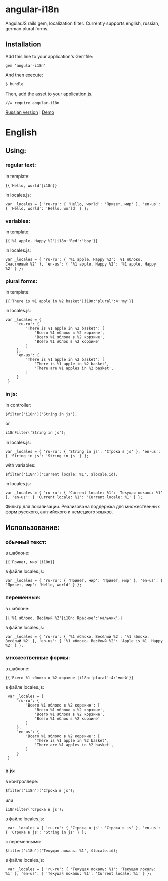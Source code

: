 angular-i18n
============

AngularJS rails gem, localization filter. Currently supports english, russian, german plural forms.

## Installation

Add this line to your application's Gemfile:

    gem 'angular-i18n'

And then execute:

    $ bundle

Then, add the asset to your application.js.

    //= require angular-i18n

[Russian version](#ru) | [Demo](http://avokhmin.github.com/angular-i18n/)

English
============

Using:
-------

### regular text:
in template:

    {{'Hello, world'|i18n}}

in locales.js:

    var _locales = { 'ru-ru': { 'Hello, world': 'Привет, мир' }, 'en-us': { 'Hello, world': 'Hello, world' } };

### variables:
in template:

    {{'%1 apple. Happy %2'|i18n:'Red':'boy'}}
    
in locales.js:

    var _locales = { 'ru-ru': { '%1 apple. Happy %2': '%1 яблоко. Счастливый %2' }, 'en-us': { '%1 apple. Happy %2': '%1 apple. Happy %2' } };

### plural forms:
in template:

    {{'There is %1 apple in %2 basket'|i18n:'plural':4:'my'}}
    
in locales.js:

    var _locales = {
         'ru-ru': {
             'There is %1 apple in %2 basket': [
                 'Всего %1 яблоко в %2 корзине',
                 'Всего %1 яблока в %2 корзине',
                 'Всего %1 яблок в %2 корзине'
             ]
         },
         'en-us': {
             'There is %1 apple in %2 basket': [
                 'There is %1 apple in %2 basket',
                 'There are %1 apples in %2 basket',
             ]
         }
     }

### in js:
in controller:

    $filter('i18n')('String in js');

or

    i18nFilter('String in js');
    
in locales.js:

    var _locales = { 'ru-ru': { 'String in js': 'Строка в js' }, 'en-us': { 'String in js': 'String in js' } };

with variables:

    $filter('i18n')('Current locale: %1', $locale.id);
    
in locales.js:

    var _locales = { 'ru-ru': { 'Current locale: %1': 'Текущая локаль: %1' }, 'en-us': { 'Current locale: %1': 'Current locale: %1' } };

<a name="ru"></a>
Фильтр для локализации. Реализована поддержка для множественных форм русского, английского и немецкого языков.

Использование:
-------

### обычный текст:
в шаблоне:

    {{'Привет, мир'|i18n}}

в файле locales.js:

    var _locales = { 'ru-ru': { 'Привет, мир': 'Привет, мир' }, 'en-us': { 'Привет, мир': 'Hello, world' } };

### переменные:
в шаблоне:

    {{'%1 яблоко. Весёлый %2'|i18n:'Красное':'мальчик'}}
    
в файле locales.js:

    var _locales = { 'ru-ru': { '%1 яблоко. Весёлый %2': '%1 яблоко. Весёлый %2' }, 'en-us': { '%1 яблоко. Весёлый %2': 'Apple is %1. Happy %2' } };

### множественные формы:
в шаблоне:

    {{'Всего %1 яблоко в %2 корзине'|i18n:'plural':4:'моей'}}
    
в файле locales.js:

     var _locales = {
         'ru-ru': {
             'Всего %1 яблоко в %2 корзине': [
                 'Всего %1 яблоко в %2 корзине',
                 'Всего %1 яблока в %2 корзине',
                 'Всего %1 яблок в %2 корзине'
             ]
         },
         'en-us': {
             'Всего %1 яблоко в %2 корзине': [
                 'There is %1 apple in %2 basket',
                 'There are %1 apples in %2 basket',
             ]
         }
     }

### в js:
в контроллере:

    $filter('i18n')('Строка в js');

или

    i18nFilter('Строка в js');
    
в файле locales.js:

     var _locales = { 'ru-ru': { 'Строка в js': 'Строка в js' }, 'en-us': { 'Строка в js': 'String in js' } };

с переменными:

    $filter('i18n')('Текущая локаль: %1', $locale.id);


в файле locales.js:

     var _locales = { 'ru-ru': { 'Текущая локаль: %1': 'Текущая локаль: %1' }, 'en-us': { 'Текущая локаль: %1': 'Current locale: %1' } };
